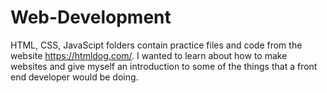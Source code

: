 # Web-Development

HTML, CSS, JavaScipt folders contain practice files and code from the website https://htmldog.com/. I wanted to learn about how to make websites and give myself an introduction to some of the things that a front end developer would be doing.
